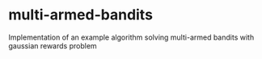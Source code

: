 # multi-armed-bandits
Implementation of an example algorithm solving multi-armed bandits with gaussian rewards problem
